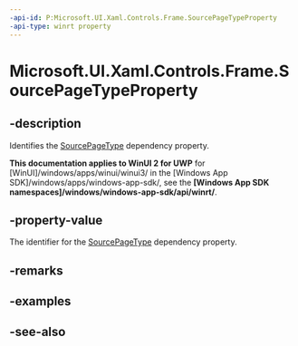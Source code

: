 ```yaml
---
-api-id: P:Microsoft.UI.Xaml.Controls.Frame.SourcePageTypeProperty
-api-type: winrt property
---
```


<!-- Property syntax
public Windows.UI.Xaml.DependencyProperty SourcePageTypeProperty { get; }
-->

# Microsoft.UI.Xaml.Controls.Frame.SourcePageTypeProperty

## -description
Identifies the [SourcePageType](frame_sourcepagetype.md) dependency property.

**This documentation applies to WinUI 2 for UWP** for [WinUI]/windows/apps/winui/winui3/ in the [Windows App SDK]/windows/apps/windows-app-sdk/, see the **[Windows App SDK namespaces]/windows/windows-app-sdk/api/winrt/**.

## -property-value
The identifier for the [SourcePageType](frame_sourcepagetype.md) dependency property.

## -remarks

## -examples

## -see-also
